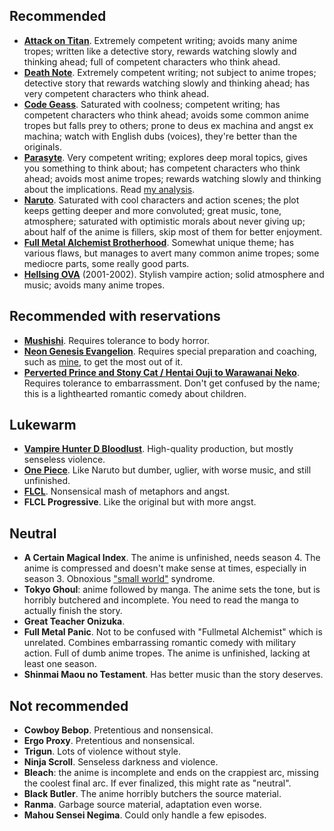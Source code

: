 ## Recommended

* [**Attack on Titan**](https://en.wikipedia.org/wiki/Attack_on_Titan). Extremely competent writing; avoids many anime tropes; written like a detective story, rewards watching slowly and thinking ahead; full of competent characters who think ahead.
* [**Death Note**](https://en.wikipedia.org/wiki/Death_Note). Extremely competent writing; not subject to anime tropes; detective story that rewards watching slowly and thinking ahead; has very competent characters who think ahead.
* [**Code Geass**](https://en.wikipedia.org/wiki/Code_Geass). Saturated with coolness; competent writing; has competent characters who think ahead; avoids some common anime tropes but falls prey to others; prone to deus ex machina and angst ex machina; watch with English dubs (voices), they're better than the originals.
* [**Parasyte**](https://en.wikipedia.org/wiki/Parasyte). Very competent writing; explores deep moral topics, gives you something to think about; has competent characters who think ahead; avoids most anime tropes; rewards watching slowly and thinking about the implications. Read [my analysis](/posts/anime-impressions-parasyte).
* [**Naruto**](https://en.wikipedia.org/wiki/Naruto). Saturated with cool characters and action scenes; the plot keeps getting deeper and more convoluted; great music, tone, atmosphere; saturated with optimistic morals about never giving up; about half of the anime is fillers, skip most of them for better enjoyment.
* [**Full Metal Alchemist Brotherhood**](https://en.wikipedia.org/wiki/Fullmetal_Alchemist:_Brotherhood). Somewhat unique theme; has various flaws, but manages to avert many common anime tropes; some mediocre parts, some really good parts.
* [**Hellsing OVA**](https://en.wikipedia.org/wiki/Hellsing) (2001-2002). Stylish vampire action; solid atmosphere and music; avoids many anime tropes.

## Recommended with reservations

* [**Mushishi**](https://en.wikipedia.org/wiki/Mushishi). Requires tolerance to body horror.
* [**Neon Genesis Evangelion**](https://en.wikipedia.org/wiki/Neon_Genesis_Evangelion). Requires special preparation and coaching, such as [mine](/posts/anime-impressions-evangelion), to get the most out of it.
* [**Perverted Prince and Stony Cat / Hentai Ouji to Warawanai Neko**](https://en.wikipedia.org/wiki/The_%22Hentai%22_Prince_and_the_Stony_Cat). Requires tolerance to embarrassment. Don't get confused by the name; this is a lighthearted romantic comedy about children.

## Lukewarm

* [**Vampire Hunter D Bloodlust**](https://en.wikipedia.org/wiki/Vampire_Hunter_D:_Bloodlust). High-quality production, but mostly senseless violence.
* [**One Piece**](https://en.wikipedia.org/wiki/One_Piece). Like Naruto but dumber, uglier, with worse music, and still unfinished.
* [**FLCL**](https://en.wikipedia.org/wiki/FLCL). Nonsensical mash of metaphors and angst.
* **FLCL Progressive**. Like the original but with more angst.

## Neutral

* **A Certain Magical Index**. The anime is unfinished, needs season 4. The anime is compressed and doesn't make sense at times, especially in season 3. Obnoxious ["small world"](https://tvtropes.org/pmwiki/pmwiki.php/Main/ItsASmallWorldAfterAll) syndrome.
* **Tokyo Ghoul**: anime followed by manga. The anime sets the tone, but is horribly butchered and incomplete. You need to read the manga to actually finish the story.
* **Great Teacher Onizuka**.
* **Full Metal Panic**. Not to be confused with "Fullmetal Alchemist" which is unrelated. Combines embarrassing romantic comedy with military action. Full of dumb anime tropes. The anime is unfinished, lacking at least one season.
* **Shinmai Maou no Testament**. Has better music than the story deserves.

## Not recommended

* **Cowboy Bebop**. Pretentious and nonsensical.
* **Ergo Proxy**. Pretentious and nonsensical.
* **Trigun**. Lots of violence without style.
* **Ninja Scroll**. Senseless darkness and violence.
* **Bleach**: the anime is incomplete and ends on the crappiest arc, missing the coolest final arc. If ever finalized, this might rate as "neutral".
* **Black Butler**. The anime horribly butchers the source material.
* **Ranma**. Garbage source material, adaptation even worse.
* **Mahou Sensei Negima**. Could only handle a few episodes.
